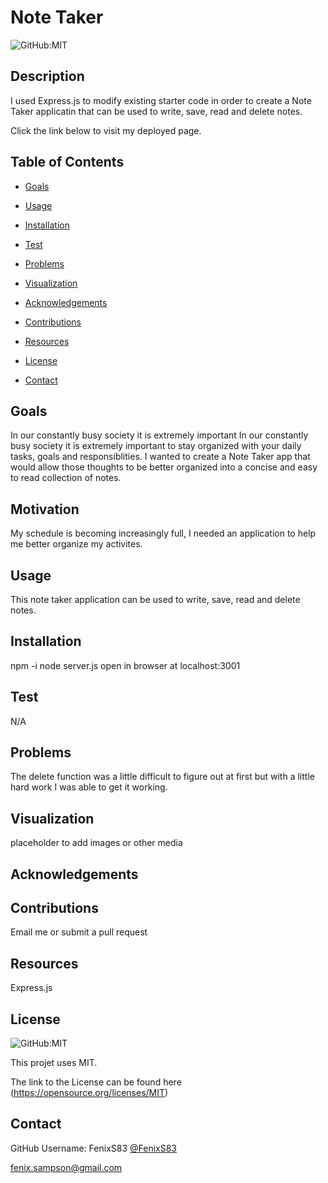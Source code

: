 # Note Taker

  ![GitHub:MIT](https://img.shields.io/github/license/FenixS83/readme-generator?style=flat-square)

  ## Description

 I used Express.js to modify existing starter code in order to create a Note Taker applicatin that can be used to write, save, read and delete notes. 
  
  Click the link below to visit my deployed page.

  <!-- [URL](undefined) -->

  ## Table of Contents
  
  * [Goals](#goals)

  * [Usage](#usage) 

  * [Installation](#installation)  

  * [Test](#test)

  * [Problems](#problems)

  * [Visualization](#visualization)

  * [Acknowledgements](#acknowledgements)

  * [Contributions](#contributions)

  * [Resources](#resources)

  * [License](#license) 

  * [Contact](#contact) 

  
  ## Goals

  In our constantly busy society it is extremely important In our constantly busy society it is extremely important to stay organized with your daily tasks, goals and responsiblities.  I wanted to create a Note Taker app that would allow those thoughts to be better organized into a concise and easy to read collection of notes.  

  ## Motivation

  My schedule is becoming increasingly full, I needed an application to help me better organize my activites.

  ## Usage

  This note taker application can be used to write, save, read and delete notes.

  ## Installation
  
  npm -i      node server.js     open in browser at localhost:3001  

  ## Test

  N/A

  ## Problems

  The delete function was a little difficult to figure out at first but with a little hard work I was able to get it working.

  ## Visualization

  placeholder to add images or other media

  ## Acknowledgements

  

  ## Contributions

  Email me or submit a pull request

  ## Resources
 
  Express.js

  ## License

  ![GitHub:MIT](https://img.shields.io/github/license/FenixS83/readme-generator?style=flat-square)

  This projet uses MIT. 
  
  The link to the License can be found here (https://opensource.org/licenses/MIT)

  ## Contact
  
  GitHub Username: FenixS83 [@FenixS83](https://github.com/FenixS83)

  fenix.sampson@gmail.com


